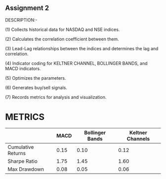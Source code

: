 ## Assignment 2
DESCRIPTION:-

(1) Collects historical data for NASDAQ and NSE indices.

(2) Calculates the correlation coefficient between them.

(3) Lead-Lag relationships between the indices and determines the lag and correlation.

(4) Indicator coding for KELTNER CHANNEL, BOLLINGER BANDS, and MACD indicators.

(5) Optimizes the parameters.

(6) Generates buy/sell signals.

(7) Records metrics for analysis and visualization.


# METRICS

|            | MACD | Bollinger Bands | Keltner Channels |
|------------|------|----------------|------------------|
| Cumulative Returns | 0.15 | 0.10 | 0.12 |
| Sharpe Ratio       | 1.75 | 1.45 | 1.60 |
| Max Drawdown       | 0.08 | 0.05 | 0.06 |


